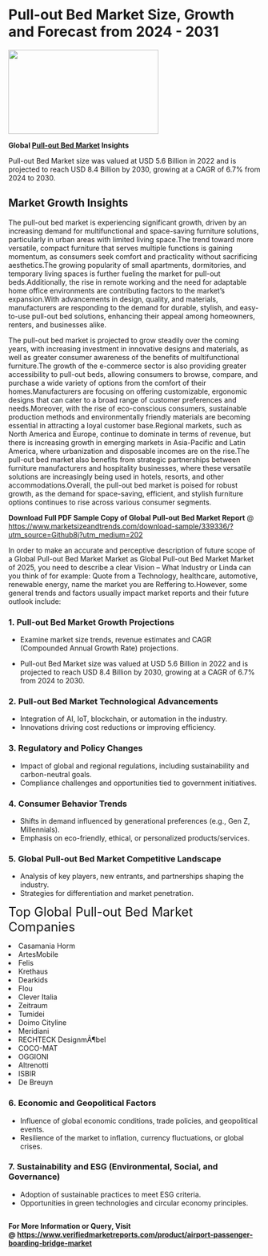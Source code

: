 <H1>Pull-out Bed Market Size, Growth and Forecast from 2024 - 2031</H1><img class="aligncenter size-medium wp-image-584254" src="https://thirdeyenews.in/wp-content/uploads/2024/09/Global-Market-Research-300x168.jpeg" alt="" width="300" height="168" /><p><strong>Global&nbsp;<a href="https://www.marketsizeandtrends.com/download-sample/339336/?utm_source=Github8j?utm_medium=202">Pull-out Bed Market</a> Insights</strong></p><p>Pull-out Bed Market size was valued at USD 5.6 Billion in 2022 and is projected to reach USD 8.4 Billion by 2030, growing at a CAGR of 6.7% from 2024 to 2030.</p><p><h2>Market Growth Insights</h2> <p>The pull-out bed market is experiencing significant growth, driven by an increasing demand for multifunctional and space-saving furniture solutions, particularly in urban areas with limited living space.The trend toward more versatile, compact furniture that serves multiple functions is gaining momentum, as consumers seek comfort and practicality without sacrificing aesthetics.The growing popularity of small apartments, dormitories, and temporary living spaces is further fueling the market for pull-out beds.Additionally, the rise in remote working and the need for adaptable home office environments are contributing factors to the market’s expansion.With advancements in design, quality, and materials, manufacturers are responding to the demand for durable, stylish, and easy-to-use pull-out bed solutions, enhancing their appeal among homeowners, renters, and businesses alike.</p> <p>The pull-out bed market is projected to grow steadily over the coming years, with increasing investment in innovative designs and materials, as well as greater consumer awareness of the benefits of multifunctional furniture.The growth of the e-commerce sector is also providing greater accessibility to pull-out beds, allowing consumers to browse, compare, and purchase a wide variety of options from the comfort of their homes.Manufacturers are focusing on offering customizable, ergonomic designs that can cater to a broad range of customer preferences and needs.Moreover, with the rise of eco-conscious consumers, sustainable production methods and environmentally friendly materials are becoming essential in attracting a loyal customer base.Regional markets, such as North America and Europe, continue to dominate in terms of revenue, but there is increasing growth in emerging markets in Asia-Pacific and Latin America, where urbanization and disposable incomes are on the rise.The pull-out bed market also benefits from strategic partnerships between furniture manufacturers and hospitality businesses, where these versatile solutions are increasingly being used in hotels, resorts, and other accommodations.Overall, the pull-out bed market is poised for robust growth, as the demand for space-saving, efficient, and stylish furniture options continues to rise across various consumer segments.</p> <p><span class=""><strong>Download Full PDF Sample Copy of Global Pull-out Bed Market Report</strong> @ <a href="https://www.marketsizeandtrends.com/download-sample/339336/?utm_source=Github8j?utm_medium=202" target="_blank">https://www.marketsizeandtrends.com/download-sample/339336/?utm_source=Github8j?utm_medium=202</a></span></p><p>In order to make an accurate and perceptive description of future scope of a Global&nbsp;Pull-out Bed Market Market as Global&nbsp;Pull-out Bed Market Market of 2025, you need to describe a clear Vision &ndash; What Industry or Linda can you think of for example: Quote from a Technology, healthcare, automotive, renewable energy, name the market you are Reffering to.However, some general trends and factors usually impact market reports and their future outlook include:</p><h3>1.&nbsp;<strong>Pull-out Bed Market Growth Projections</strong></h3><ul><li>Examine market size trends, revenue estimates and CAGR (Compounded Annual Growth Rate) projections.</li><li><p>Pull-out Bed Market size was valued at USD 5.6 Billion in 2022 and is projected to reach USD 8.4 Billion by 2030, growing at a CAGR of 6.7% from 2024 to 2030.</p></li></ul><h3>2.&nbsp;<strong>Pull-out Bed Market Technological Advancements</strong></h3><ul><li>Integration of AI, IoT, blockchain, or automation in the industry.</li><li>Innovations driving cost reductions or improving efficiency.</li></ul><h3>3.&nbsp;<strong>Regulatory and Policy Changes</strong></h3><ul><li>Impact of global and regional regulations, including sustainability and carbon-neutral goals.</li><li>Compliance challenges and opportunities tied to government initiatives.</li></ul><h3>4.&nbsp;<strong>Consumer Behavior Trends</strong></h3><ul><li>Shifts in demand influenced by generational preferences (e.g., Gen Z, Millennials).</li><li>Emphasis on eco-friendly, ethical, or personalized products/services.</li></ul><h3>5.&nbsp;<strong>Global Pull-out Bed Market Competitive Landscape</strong></h3><ul><li>Analysis of key players, new entrants, and partnerships shaping the industry.</li><li>Strategies for differentiation and market penetration.</li></ul><p data-pm-slice="1 1 []"><span style="color: inherit; font-family: inherit; font-size: 25px;">Top Global Pull-out Bed Market Companies</span></p><div class="" data-test-id=""><p><li>Casamania Horm</li><li> ArtesMobile</li><li> Felis</li><li> Krethaus</li><li> Dearkids</li><li> Flou</li><li> Clever Italia</li><li> Zeitraum</li><li> Tumidei</li><li> Doimo Cityline</li><li> Meridiani</li><li> RECHTECK DesignmÃ¶bel</li><li> COCO-MAT</li><li> OGGIONI</li><li> Altrenotti</li><li> ISBIR</li><li> De Breuyn</li></p></div><h3>6.&nbsp;<strong>Economic and Geopolitical Factors</strong></h3><ul><li>Influence of global economic conditions, trade policies, and geopolitical events.</li><li>Resilience of the market to inflation, currency fluctuations, or global crises.</li></ul><h3>7.&nbsp;<strong>Sustainability and ESG (Environmental, Social, and Governance)</strong></h3><ul><li>Adoption of sustainable practices to meet ESG criteria.</li><li>Opportunities in green technologies and circular economy principles.</li></ul><h2><strong style="font-size: 14px;">For More Information or Query, Visit @&nbsp;</strong><a style="background-color: #ffffff; font-size: 14px;" href="https://www.marketsizeandtrends.com/report/pull-out-bed-market/" target="_blank">https://www.verifiedmarketreports.com/product/airport-passenger-boarding-bridge-market</a></h2>